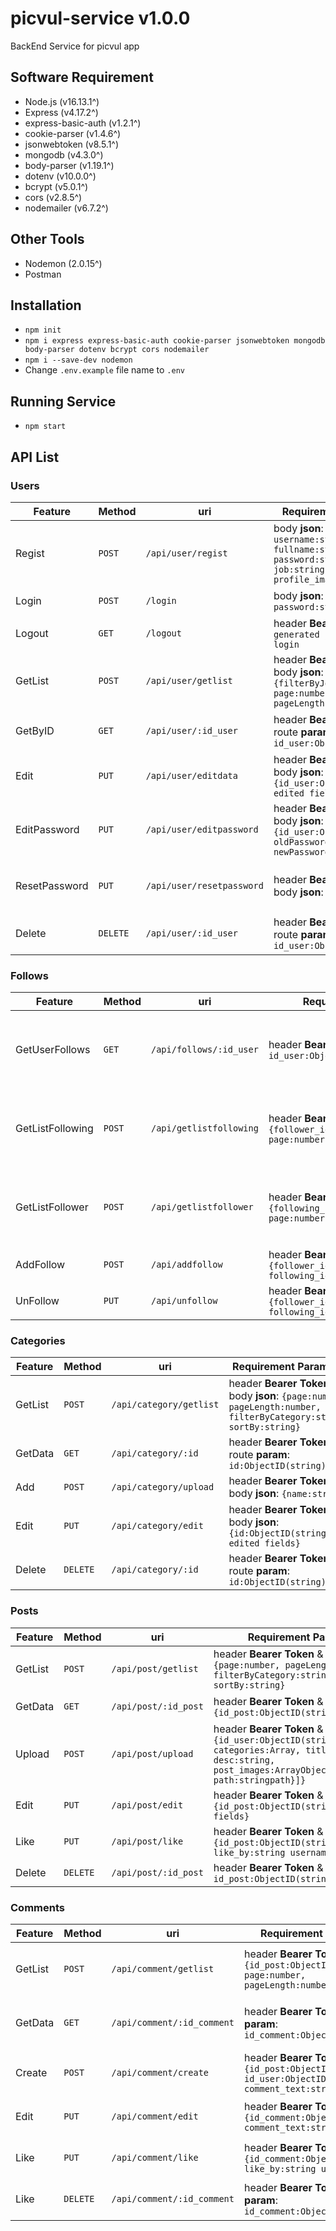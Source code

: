 # picvul-service v1.0.0
BackEnd Service for picvul app

## Software Requirement
- Node.js (v16.13.1^)
- Express (v4.17.2^)
- express-basic-auth (v1.2.1^)
- cookie-parser (v1.4.6^)
- jsonwebtoken (v8.5.1^)
- mongodb (v4.3.0^)
- body-parser (v1.19.1^)
- dotenv (v10.0.0^)
- bcrypt (v5.0.1^)
- cors (v2.8.5^)
- nodemailer (v6.7.2^)

## Other Tools
- Nodemon (2.0.15^)
- Postman

## Installation
- `npm init`
- `npm i express express-basic-auth cookie-parser jsonwebtoken mongodb body-parser dotenv bcrypt cors nodemailer`
- `npm i --save-dev nodemon`
- Change `.env.example` file name to `.env`

## Running Service
- `npm start`

## API List
### Users
|Feature         |Method          |uri                            |Requirement Parameter        |Description
|----------------|----------------|-------------------------------|-----------------------------|-----------
| Regist | `POST` | `/api/user/regist` | body **json**: `{email:string, username:string, fullname:string, password:string, job:string, profile_image:stringpath}` | Create user account
| Login | `POST` | `/login` | body **json**: `{email:string, password:string}` | Login user account
| Logout | `GET` | `/logout` | header **Bearer Token**: `generated jwt token from login` | Logout user account
| GetList | `POST` | `/api/user/getlist` | header **Bearer Token** & body **json**: `{filterByJob:string, page:number, pageLength:number}` | Get Paginated List of user account
| GetByID | `GET` | `/api/user/:id_user` | header **Bearer Token** & route **param**: `id_user:ObjectID(string)` | Get specific user account
| Edit | `PUT` | `/api/user/editdata` | header **Bearer Token** & body **json**: `{id_user:ObjectID(string), edited fields}` | Edit data of user account
| EditPassword | `PUT` | `/api/user/editpassword` | header **Bearer Token** & body **json**: `{id_user:ObjectID(string), oldPassword:string, newPassword:string}` | Edit password of user account
| ResetPassword | `PUT` | `/api/user/resetpassword` | header **Bearer Token** & body **json**: `{email: string}` | Reset password of user account
| Delete | `DELETE` | `/api/user/:id_user` | header **Bearer Token** & route **param**: `id_user:ObjectID(string)` | Delete user account data

### Follows
|Feature         |Method          |uri                            |Requirement Parameter        |Description
|----------------|----------------|-------------------------------|-----------------------------|-----------
| GetUserFollows | `GET` | `/api/follows/:id_user` | header **Bearer Token** & route **param**: `id_user:ObjectID(string)` | Get Following and Follower of specific user
| GetListFollowing | `POST` | `/api/getlistfollowing` | header **Bearer Token** & body **json**: `{follower_id_user:ObjectID(string), page:number, pageLength:number}` | Get Following Paginated List of specific user
| GetListFollower | `POST` | `/api/getlistfollower` | header **Bearer Token** & body **json**: `{following_id_user:ObjectID(string), page:number, pageLength:number}` | Get Follower Paginated List of specific user
| AddFollow | `POST` | `/api/addfollow` | header **Bearer Token** & body **json**: `{follower_id_user:ObjectID(string), following_id_user:ObjectID(string)}` | User follow
| UnFollow | `PUT` | `/api/unfollow` | header **Bearer Token** & body **json**: `{follower_id_user:ObjectID(string), following_id_user:ObjectID(string)}` | User unfollow

### Categories
|Feature         |Method          |uri                            |Requirement Parameter        |Description
|----------------|----------------|-------------------------------|-----------------------------|-----------
| GetList | `POST` | `/api/category/getlist` | header **Bearer Token** & body **json**: `{page:number, pageLength:number, filterByCategory:string, sortBy:string}` | Get Paginated List of category
| GetData | `GET` | `/api/category/:id` | header **Bearer Token** & route **param**: `id:ObjectID(string)` | Get Detail category
| Add | `POST` | `/api/category/upload` | header **Bearer Token** & body **json**: `{name:string}` | Add category
| Edit | `PUT` | `/api/category/edit` | header **Bearer Token** & body **json**: `{id:ObjectID(string), edited fields}` | Edit category
| Delete | `DELETE` | `/api/category/:id` | header **Bearer Token** & route **param**: `id:ObjectID(string)` | Delete category

### Posts
|Feature         |Method          |uri                            |Requirement Parameter        |Description
|----------------|----------------|-------------------------------|-----------------------------|-----------
| GetList | `POST` | `/api/post/getlist` | header **Bearer Token** & body **json**: `{page:number, pageLength:number, filterByCategory:string, sortBy:string}` | Get Paginated List of Post
| GetData | `GET` | `/api/post/:id_post` | header **Bearer Token** & route **param**: `{id_post:ObjectID(string)}` | Get Detail Post
| Upload | `POST` | `/api/post/upload` | header **Bearer Token** & body **json**: `{id_user:ObjectID(string), categories:Array, title:string, desc:string, post_images:ArrayObject[{idx:number, path:stringpath}]}` | Upload Image Post
| Edit | `PUT` | `/api/post/edit` | header **Bearer Token** & body **json**: `{id_post:ObjectID(string), edited fields}` | Edit Image Post
| Like | `PUT` | `/api/post/like` | header **Bearer Token** & body **json**: `{id_post:ObjectID(string), like_by:string username}` | Like Image Post
| Delete | `DELETE` | `/api/post/:id_post` | header **Bearer Token** & route **param**: `id_post:ObjectID(string)` | Delete Post

### Comments
|Feature         |Method          |uri                            |Requirement Parameter        |Description
|----------------|----------------|-------------------------------|-----------------------------|-----------
| GetList | `POST` | `/api/comment/getlist` | header **Bearer Token** & **json**: `{id_post:ObjectID(string), page:number, pageLength:number}` | Get Paginated List of user comment
| GetData | `GET` | `/api/comment/:id_comment` | header **Bearer Token** & route **param**: `id_comment:ObjectID(string)` | Get Specified data of user comment
| Create | `POST` | `/api/comment/create` | header **Bearer Token** & **json**: `{id_post:ObjectID(string), id_user:ObjectID(string), comment_text:string}` | Create comment in a Post
| Edit | `PUT` | `/api/comment/edit` | header **Bearer Token** & **json**: `{id_comment:ObjectID(string), comment_text:string}` | Edit comment in a Post
| Like | `PUT` | `/api/comment/like` | header **Bearer Token** & **json**: `{id_comment:ObjectID(string), like_by:string username}` | Like comment in a Post
| Like | `DELETE` | `/api/comment/:id_comment` | header **Bearer Token** & route **param**: `id_comment:ObjectID(string)` | Delete comment in a Post
